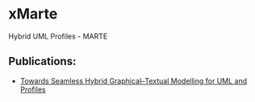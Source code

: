 # xMarte
Hybrid UML Profiles - MARTE 

## Publications:
* [Towards Seamless Hybrid Graphical–Textual Modelling for UML and Profiles](https://link.springer.com/chapter/10.1007/978-3-319-61482-3_2)

